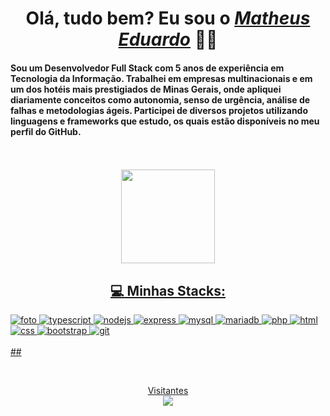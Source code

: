<div>
   <h1 align="center">Olá, tudo bem? Eu sou o <a href="https://www.linkedin.com/in/matheus-edus/"><i>Matheus Eduardo</i></a> 🙋‍♂️</h1>                                      
</div>
   
   #### Sou um Desenvolvedor Full Stack com 5 anos de experiência em Tecnologia da Informação. Trabalhei em empresas multinacionais e em um dos hotéis mais prestigiados de Minas Gerais, onde apliquei diariamente conceitos como autonomia, senso de urgência, análise de falhas e metodologias ágeis. Participei de diversos projetos utilizando linguagens e frameworks que estudo, os quais estão disponíveis no meu perfil do GitHub.

<br>

<div align="center">
   <br>
  <a href="https://github.com/matheusedus">
  <img height="150em" src="https://github-readme-stats.vercel.app/api/top-langs/?username=matheusedus&layout=compact&langs_count=7&theme=react" />
  
</div>

<div >
  <h2 align="center" >💻  Minhas Stacks:</H2>
<img src="https://img.shields.io/badge/JavaScript-323330?style=for-the-badge&logo=javascript&logoColor=F7DF1E" alt="foto">
<img src="https://img.shields.io/badge/TypeScript-007ACC?style=for-the-badge&logo=typescript&logoColor=white" alt="typescript">
<img src="https://img.shields.io/badge/Node.js-43853D?style=for-the-badge&logo=node.js&logoColor=white" alt="nodejs">
<img src="https://img.shields.io/badge/Express.js-404D59?style=for-the-badge&logo=express&logoColor=white" alt="express">  
<img src="https://img.shields.io/badge/MySQL-005C84?style=for-the-badge&logo=mysql&logoColor=white" alt="mysql">
<img src="https://img.shields.io/badge/-MariaDB-inactive?style=for-the-badge&logo=mariadb&logoColor=white" alt="mariadb">
<img src="https://img.shields.io/badge/PHP-blueviolet?style=for-the-badge&logo=php&logoColor=white" alt="php">
<img src="https://img.shields.io/badge/HTML-239120?style=for-the-badge&logo=html5&logoColor=white" alt="html">
<img src="https://img.shields.io/badge/CSS-239120?&style=for-the-badge&logo=css3&logoColor=white" alt="css">
<img src="https://img.shields.io/badge/-BootStrap-yellowgreen?style=for-the-badge&logo=bootstrap&logoColor=F7DF1E" alt="bootstrap">
<img src="https://img.shields.io/badge/GIT-E44C30?style=for-the-badge&logo=git&logoColor=white" alt="git">
</div>
   
</div>

<br>  
 ##

 <br> <p align="center"> 
  Visitantes<br>
  <img src="https://profile-counter.glitch.me/Matheusedus/count.svg" />
</p>
